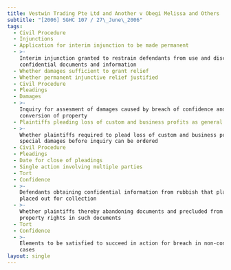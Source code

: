 ```yaml
---
title: Vestwin Trading Pte Ltd and Another v Obegi Melissa and Others
subtitle: "[2006] SGHC 107 / 27\_June\_2006"
tags:
  - Civil Procedure
  - Injunctions
  - Application for interim injunction to be made permanent
  - >-
    Interim injunction granted to restrain defendants from use and disclosure of
    confidential documents and information
  - Whether damages sufficient to grant relief
  - Whether permanent injunctive relief justified
  - Civil Procedure
  - Pleadings
  - Damages
  - >-
    Inquiry for assesment of damages caused by breach of confidence and/or
    conversion of property
  - Plaintiffs pleading loss of custom and business profits as general damages
  - >-
    Whether plaintiffs required to plead loss of custom and business profit as
    special damages before inquiry can be ordered
  - Civil Procedure
  - Pleadings
  - Date for close of pleadings
  - Single action involving multiple parties
  - Tort
  - Confidence
  - >-
    Defendants obtaining confidential information from rubbish that plaintiffs
    placed out for collection
  - >-
    Whether plaintiffs thereby abandoning documents and precluded from asserting
    property rights in such documents
  - Tort
  - Confidence
  - >-
    Elements to be satisfied to succeed in action for breach in non-contract
    cases
layout: single
---
```



